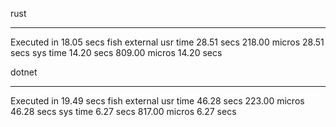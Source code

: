 rust 
________________________________________________________
Executed in   18.05 secs    fish           external
   usr time   28.51 secs  218.00 micros   28.51 secs
   sys time   14.20 secs  809.00 micros   14.20 secs

dotnet 
________________________________________________________
Executed in   19.49 secs    fish           external
   usr time   46.28 secs  223.00 micros   46.28 secs
   sys time    6.27 secs  817.00 micros    6.27 secs